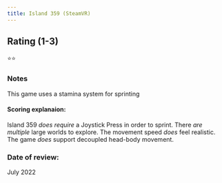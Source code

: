 ```yaml
---
title: Island 359 (SteamVR)
---
```


## Rating (1-3)
⭐⭐

### Notes
This game uses a stamina system for sprinting

#### Scoring explanaion:
Island 359 *does require* a Joystick Press in order to sprint.
There *are multiple* large worlds to explore.
The movement speed *does* feel realistic.
The game *does* support decoupled head-body movement.

### Date of review:
July 2022

